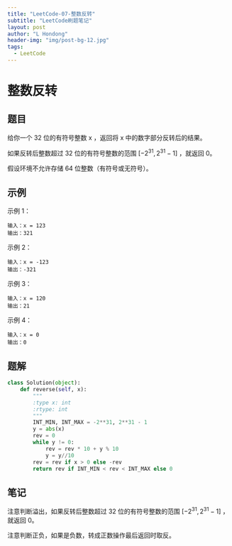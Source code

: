 ```yaml
---
title: "LeetCode-07-整数反转"
subtitle: "LeetCode刷题笔记"
layout: post
author: "L Hondong"
header-img: "img/post-bg-12.jpg"
tags:
  - LeetCode
---
```


# 整数反转

## 题目

给你一个 32 位的有符号整数 x ，返回将 x 中的数字部分反转后的结果。

如果反转后整数超过 32 位的有符号整数的范围 $[−2^{31},  2^{31} − 1]$ ，就返回 0。

假设环境不允许存储 64 位整数（有符号或无符号）。

## 示例

示例 1：

```
输入：x = 123
输出：321
```

示例 2：

```
输入：x = -123
输出：-321
```

示例 3：

```
输入：x = 120
输出：21
```

示例 4：

```
输入：x = 0
输出：0
```

## 题解

```python
class Solution(object):
    def reverse(self, x):
        """
        :type x: int
        :rtype: int
        """
        INT_MIN, INT_MAX = -2**31, 2**31 - 1
        y = abs(x)
        rev = 0
        while y != 0:
            rev = rev * 10 + y % 10
            y = y//10
        rev = rev if x > 0 else -rev
        return rev if INT_MIN < rev < INT_MAX else 0
```

## 笔记

注意判断溢出，如果反转后整数超过 32 位的有符号整数的范围 $[−2^{31}, 2^{31}−1]$ ，就返回 0。

注意判断正负，如果是负数，转成正数操作最后返回时取反。
